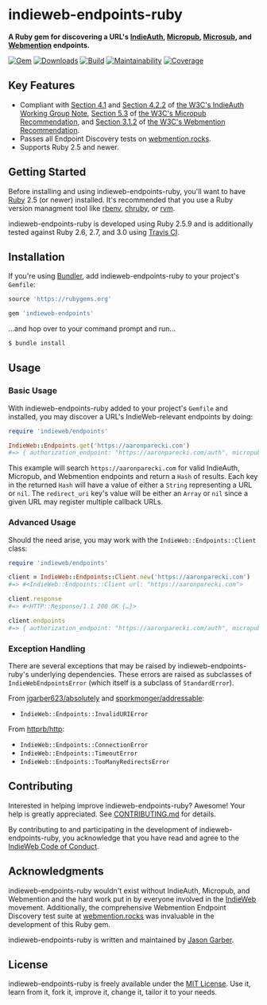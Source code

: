 # indieweb-endpoints-ruby

**A Ruby gem for discovering a URL's [IndieAuth](https://indieweb.org/IndieAuth), [Micropub](https://indieweb.org/Micropub), [Microsub](https://indieweb.org/Microsub), and [Webmention](https://indieweb.org/Webmention) endpoints.**

[![Gem](https://img.shields.io/gem/v/indieweb-endpoints.svg?logo=rubygems&style=for-the-badge)](https://rubygems.org/gems/indieweb-endpoints)
[![Downloads](https://img.shields.io/gem/dt/indieweb-endpoints.svg?logo=rubygems&style=for-the-badge)](https://rubygems.org/gems/indieweb-endpoints)
[![Build](https://img.shields.io/travis/com/indieweb/indieweb-endpoints-ruby/main.svg?logo=travis&style=for-the-badge)](https://travis-ci.com/indieweb/indieweb-endpoints-ruby)
[![Maintainability](https://img.shields.io/codeclimate/maintainability/indieweb/indieweb-endpoints-ruby.svg?logo=code-climate&style=for-the-badge)](https://codeclimate.com/github/indieweb/indieweb-endpoints-ruby)
[![Coverage](https://img.shields.io/codeclimate/c/indieweb/indieweb-endpoints-ruby.svg?logo=code-climate&style=for-the-badge)](https://codeclimate.com/github/indieweb/indieweb-endpoints-ruby/code)

## Key Features

- Compliant with [Section 4.1](https://www.w3.org/TR/indieauth/#discovery-by-clients) and [Section 4.2.2](https://www.w3.org/TR/indieauth/#redirect-url) of [the W3C's IndieAuth Working Group Note](https://www.w3.org/TR/indieauth/), [Section 5.3](https://www.w3.org/TR/micropub/#endpoint-discovery) of [the W3C's Micropub Recommendation](https://www.w3.org/TR/micropub/), and [Section 3.1.2](https://www.w3.org/TR/webmention/#sender-discovers-receiver-webmention-endpoint) of [the W3C's Webmention Recommendation](https://www.w3.org/TR/webmention/).
- Passes all Endpoint Discovery tests on [webmention.rocks](https://webmention.rocks).
- Supports Ruby 2.5 and newer.

## Getting Started

Before installing and using indieweb-endpoints-ruby, you'll want to have [Ruby](https://www.ruby-lang.org) 2.5 (or newer) installed. It's recommended that you use a Ruby version managment tool like [rbenv](https://github.com/rbenv/rbenv), [chruby](https://github.com/postmodern/chruby), or [rvm](https://github.com/rvm/rvm).

indieweb-endpoints-ruby is developed using Ruby 2.5.9 and is additionally tested against Ruby 2.6, 2.7, and 3.0 using [Travis CI](https://travis-ci.com/indieweb/indieweb-endpoints-ruby).

## Installation

If you're using [Bundler](https://bundler.io), add indieweb-endpoints-ruby to your project's `Gemfile`:

```ruby
source 'https://rubygems.org'

gem 'indieweb-endpoints'
```

…and hop over to your command prompt and run…

```sh
$ bundle install
```

## Usage

### Basic Usage

With indieweb-endpoints-ruby added to your project's `Gemfile` and installed, you may discover a URL's IndieWeb-relevant endpoints by doing:

```ruby
require 'indieweb/endpoints'

IndieWeb::Endpoints.get('https://aaronparecki.com')
#=> { authorization_endpoint: "https://aaronparecki.com/auth", micropub: "https://aaronparecki.com/micropub", microsub: "https://aperture.p3k.io/microsub/1", redirect_uri: nil, token_endpoint: "https://aaronparecki.com/auth/token", webmention: "https://webmention.io/aaronpk/webmention" }
```

This example will search `https://aaronparecki.com` for valid IndieAuth, Micropub, and Webmention endpoints and return a `Hash` of results. Each key in the returned `Hash` will have a value of either a `String` representing a URL or `nil`. The `redirect_uri` key's value will be either an `Array` or `nil` since a given URL may register multiple callback URLs.

### Advanced Usage

Should the need arise, you may work with the `IndieWeb::Endpoints::Client` class:

```ruby
require 'indieweb/endpoints'

client = IndieWeb::Endpoints::Client.new('https://aaronparecki.com')
#=> #<IndieWeb::Endpoints::Client url: "https://aaronparecki.com">

client.response
#=> #<HTTP::Response/1.1 200 OK {…}>

client.endpoints
#=> { authorization_endpoint: "https://aaronparecki.com/auth", micropub: "https://aaronparecki.com/micropub", microsub: "https://aperture.p3k.io/microsub/1", redirect_uri: nil, token_endpoint: "https://aaronparecki.com/auth/token", webmention: "https://webmention.io/aaronpk/webmention" }
```

### Exception Handling

There are several exceptions that may be raised by indieweb-endpoints-ruby's underlying dependencies. These errors are raised as subclasses of `IndieWebEndpointsError` (which itself is a subclass of `StandardError`).

From [jgarber623/absolutely](https://github.com/jgarber623/absolutely) and  [sporkmonger/addressable](https://github.com/sporkmonger/addressable):

- `IndieWeb::Endpoints::InvalidURIError`

From [httprb/http](https://github.com/httprb/http):

- `IndieWeb::Endpoints::ConnectionError`
- `IndieWeb::Endpoints::TimeoutError`
- `IndieWeb::Endpoints::TooManyRedirectsError`

## Contributing

Interested in helping improve indieweb-endpoints-ruby? Awesome! Your help is greatly appreciated. See [CONTRIBUTING.md](https://github.com/indieweb/indieweb-endpoints-ruby/blob/main/CONTRIBUTING.md) for details.

By contributing to and participating in the development of indieweb-endpoints-ruby, you acknowledge that you have read and agree to the [IndieWeb Code of Conduct](https://indieweb.org/code-of-conduct).

## Acknowledgments

indieweb-endpoints-ruby wouldn't exist without IndieAuth, Micropub, and Webmention and the hard work put in by everyone involved in the [IndieWeb](https://indieweb.org) movement. Additionally, the comprehensive Webmention Endpoint Discovery test suite at [webmention.rocks](https://webmention.rocks) was invaluable in the development of this Ruby gem.

indieweb-endpoints-ruby is written and maintained by [Jason Garber](https://sixtwothree.org).

## License

indieweb-endpoints-ruby is freely available under the [MIT License](https://opensource.org/licenses/MIT). Use it, learn from it, fork it, improve it, change it, tailor it to your needs.
